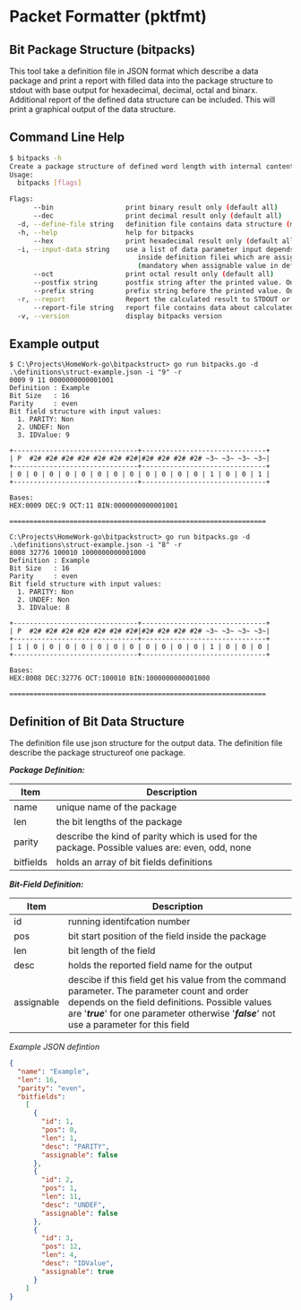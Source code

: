 # Packet Formatter (pktfmt)

## Bit Package Structure (bitpacks)

This tool take a definition file in JSON format which describe a data package and print a report with filled data into the package structure to stdout with base output for hexadecimal, decimal, octal and binarx. Additional report of the defined data structure can be included. This will print a graphical output of the data structure.

## Command Line Help

```sh
$ bitpacks -h
Create a package structure of defined word length with internal contents
Usage:
  bitpacks [flags]

Flags:
      --bin                  print binary result only (default all)
      --dec                  print decimal result only (default all)
  -d, --define-file string   definition file contains data structure (mandatory)
  -h, --help                 help for bitpacks
      --hex                  print hexadecimal result only (default all)
  -i, --input-data string    use a list of data parameter input depends on blocks
                                inside definition filei which are assignable (e.g. -i "1,2,..,n")
                                (mandatory when assignable value in definition exists)
      --oct                  print octal result only (default all)
      --postfix string       postfix string after the printed value. Only used in single hex, dec, oct and bin output
      --prefix string        prefix string before the printed value. Only used in single hex, dec, oct and bin output
  -r, --report               Report the calculated result to STDOUT or a report file
      --report-file string   report file contains data about calculated structure with data (default "STDOUT")
  -v, --version              display bitpacks version
```

## Example output

```text
$ C:\Projects\HomeWork-go\bitpackstruct> go run bitpacks.go -d .\definitions\struct-example.json -i "9" -r 
0009 9 11 0000000000001001
Definition : Example
Bit Size   : 16
Parity     : even
Bit field structure with input values:
  1. PARITY: Non
  2. UNDEF: Non
  3. IDValue: 9

+-------------------------------+-------------------------------+
| P  #2# #2# #2# #2# #2# #2# #2#|#2# #2# #2# #2# ~3~ ~3~ ~3~ ~3~|
+-------------------------------+-------------------------------+
| 0 | 0 | 0 | 0 | 0 | 0 | 0 | 0 | 0 | 0 | 0 | 0 | 1 | 0 | 0 | 1 |
+-------------------------------+-------------------------------+

Bases:
HEX:0009 DEC:9 OCT:11 BIN:0000000000001001

================================================================

```

```text
C:\Projects\HomeWork-go\bitpackstruct> go run bitpacks.go -d .\definitions\struct-example.json -i "8" -r
8008 32776 100010 1000000000001000
Definition : Example
Bit Size   : 16
Parity     : even
Bit field structure with input values:
  1. PARITY: Non
  2. UNDEF: Non
  3. IDValue: 8

+-------------------------------+-------------------------------+
| P  #2# #2# #2# #2# #2# #2# #2#|#2# #2# #2# #2# ~3~ ~3~ ~3~ ~3~|
+-------------------------------+-------------------------------+
| 1 | 0 | 0 | 0 | 0 | 0 | 0 | 0 | 0 | 0 | 0 | 0 | 1 | 0 | 0 | 0 |
+-------------------------------+-------------------------------+

Bases:
HEX:8008 DEC:32776 OCT:100010 BIN:1000000000001000

================================================================

```

## Definition of Bit Data Structure

The definition file use json structure for the output data. The definition file describe the package structureof one package.

***Package Definition:***

| Item | Description |
| ---- | ----------- |
| name | unique name of the package |
| len | the bit lengths of the package |
| parity | describe the kind of parity which is used for the package. Possible values are: even, odd, none |
| bitfields | holds an array of bit fields definitions |

***Bit-Field Definition:***

| Item | Description |
| ---- | ----------- |
| id | running identifcation number |
| pos | bit start position of the field inside the package |
| len | bit length of the field |
| desc | holds the reported field name for the output |
| assignable | descibe if this field get his value from the command parameter. The parameter count and order depends on the field definitions. Possible values are '***true***' for one parameter otherwise '***false***' not use a parameter for this field |

*Example JSON defintion*

```json
{
  "name": "Example",
  "len": 16,
  "parity": "even",
  "bitfields":
    [
      {
        "id": 1,
        "pos": 0,
        "len": 1,
        "desc": "PARITY",
        "assignable": false
      },
      {
        "id": 2,
        "pos": 1,
        "len": 11,
        "desc": "UNDEF",
        "assignable": false
      },
      {
        "id": 3,
        "pos": 12,
        "len": 4,
        "desc": "IDValue",
        "assignable": true
      }
    ]
}

```